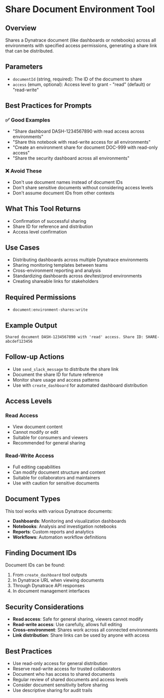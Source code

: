 # Share Document Environment Tool

## Overview

Shares a Dynatrace document (like dashboards or notebooks) across all environments with specified access permissions, generating a share link that can be distributed.

## Parameters

- `documentId` (string, required): The ID of the document to share
- `access` (enum, optional): Access level to grant - "read" (default) or "read-write"

## Best Practices for Prompts

### ✅ Good Examples

- "Share dashboard DASH-1234567890 with read access across environments"
- "Share this notebook with read-write access for all environments"
- "Create an environment share for document DOC-999 with read-only access"
- "Share the security dashboard across all environments"

### ❌ Avoid These

- Don't use document names instead of document IDs
- Don't share sensitive documents without considering access levels
- Don't assume document IDs from other contexts

## What This Tool Returns

- Confirmation of successful sharing
- Share ID for reference and distribution
- Access level confirmation

## Use Cases

- Distributing dashboards across multiple Dynatrace environments
- Sharing monitoring templates between teams
- Cross-environment reporting and analysis
- Standardizing dashboards across dev/test/prod environments
- Creating shareable links for stakeholders

## Required Permissions

- `document:environment-shares:write`

## Example Output

```text
Shared document DASH-1234567890 with 'read' access. Share ID: SHARE-abcdef123456
```

## Follow-up Actions

- Use `send_slack_message` to distribute the share link
- Document the share ID for future reference
- Monitor share usage and access patterns
- Use with `create_dashboard` for automated dashboard distribution

## Access Levels

### Read Access

- View document content
- Cannot modify or edit
- Suitable for consumers and viewers
- Recommended for general sharing

### Read-Write Access

- Full editing capabilities
- Can modify document structure and content
- Suitable for collaborators and maintainers
- Use with caution for sensitive documents

## Document Types

This tool works with various Dynatrace documents:

- **Dashboards**: Monitoring and visualization dashboards
- **Notebooks**: Analysis and investigation notebooks
- **Reports**: Custom reports and analytics
- **Workflows**: Automation workflow definitions

## Finding Document IDs

Document IDs can be found:

1. From `create_dashboard` tool outputs
2. In Dynatrace URL when viewing documents
3. Through Dynatrace API responses
4. In document management interfaces

## Security Considerations

- **Read access**: Safe for general sharing, viewers cannot modify
- **Read-write access**: Use carefully, allows full editing
- **Cross-environment**: Shares work across all connected environments
- **Link distribution**: Share links can be used by anyone with access

## Best Practices

- Use read-only access for general distribution
- Reserve read-write access for trusted collaborators
- Document who has access to shared documents
- Regular review of shared documents and access levels
- Consider document sensitivity before sharing
- Use descriptive sharing for audit trails
